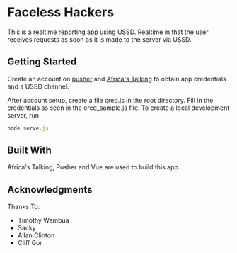 # Faceless Hackers

This is a realtime reporting app using USSD. Realtime in that the user receives requests as soon as it is made to the server via USSD. 


## Getting Started

Create an account on [pusher](pusher.com) and [Africa's Talking](africastalking.com) to obtain app credentials and a USSD channel.

After account setup, create a file cred.js in the root directory. Fill in the credentials as seen in the cred_sample.js file. To create a local development server, run

```js
node serve.js
```

## Built With

Africa's Talking, Pusher and Vue are used to build this app.

## Acknowledgments
Thanks To:
 - Timothy Wambua
 - Sacky
 - Allan Clinton
 - Cliff Gor
 
